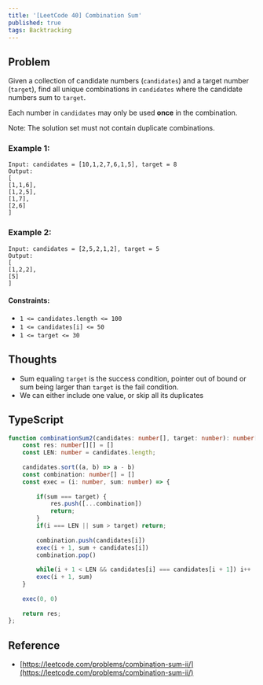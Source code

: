 ```yaml
---
title: '[LeetCode 40] Combination Sum'
published: true
tags: Backtracking
---
```


## Problem

Given a collection of candidate numbers (`candidates`) and a target number (`target`), find all unique combinations in `candidates` where the candidate numbers sum to `target`.

Each number in `candidates` may only be used **once** in the combination.

Note: The solution set must not contain duplicate combinations.

### Example 1:

```
Input: candidates = [10,1,2,7,6,1,5], target = 8
Output: 
[
[1,1,6],
[1,2,5],
[1,7],
[2,6]
]
```

### Example 2:

```
Input: candidates = [2,5,2,1,2], target = 5
Output: 
[
[1,2,2],
[5]
]
```
 
#### Constraints:

- `1 <= candidates.length <= 100`
- `1 <= candidates[i] <= 50`
- `1 <= target <= 30`

## Thoughts

- Sum equaling `target` is the success condition, pointer out of bound or sum
  being larger than `target` is the fail condition.
- We can either include one value, or skip all its duplicates

## TypeScript

```typescript
function combinationSum2(candidates: number[], target: number): number[][] {
    const res: number[][] = []
    const LEN: number = candidates.length;
    
    candidates.sort((a, b) => a - b)
    const combination: number[] = []
    const exec = (i: number, sum: number) => {
        
        if(sum === target) {
            res.push([...combination])
            return;
        }
        if(i === LEN || sum > target) return;
        
        combination.push(candidates[i])
        exec(i + 1, sum + candidates[i])
        combination.pop()
        
        while(i + 1 < LEN && candidates[i] === candidates[i + 1]) i++
        exec(i + 1, sum)
    }
    
    exec(0, 0)
    
    return res;
};
```

## Reference

- [https://leetcode.com/problems/combination-sum-ii/](https://leetcode.com/problems/combination-sum-ii/)